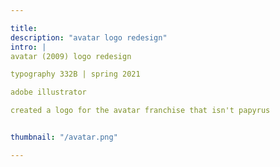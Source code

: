 ```yaml
---

title: 
description: "avatar logo redesign"
intro: |
avatar (2009) logo redesign

typography 332B | spring 2021

adobe illustrator

​created a logo for the avatar franchise that isn't papyrus


thumbnail: "/avatar.png"

---
```


